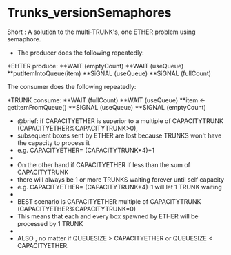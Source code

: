 Trunks_versionSemaphores
========================

Short  : A solution to the multi-TRUNK's, one ETHER problem using semaphore.
 *	The producer does the following repeatedly:

*EHTER produce:
    **WAIT (emptyCount)
    **WAIT (useQueue)
    **putItemIntoQueue(item)
    **SiGNAL (useQueue)
    **SiGNAL (fullCount)

The consumer does the following repeatedly:

*TRUNK consume:
    **WAIT (fullCount)
    **WAIT (useQueue)
    **item ← getItemFromQueue()
    **SIGNAL (useQueue)
    **SIGNAL (emptyCount)

 * @brief: if CAPACITYETHER is superior to a multiple of CAPACITYTRUNK (CAPACITYETHER%CAPACITYTRUNK>0),
 * subsequent boxes sent by ETHER are lost because TRUNKS won't have the capacity to process it
 * e.g. CAPACITYETHER=  (CAPACITYTRUNK*4)+1
 *
 * On the other hand if CAPACITYETHER if less than the sum of CAPACITYTRUNK
 * there will always be 1 or more TRUNKS waiting forever until self capacity
 * e.g. CAPACITYETHER=  (CAPACITYTRUNK*4)-1 will let 1 TRUNK waiting
 *
 * BEST scenario is CAPACITYETHER multiple of CAPACITYTRUNK (CAPACITYETHER%CAPACITYTRUNK=0)
 * This means that each and every box spawned by ETHER will be processed by 1 TRUNK
 *
 * ALSO , no matter if QUEUESIZE > CAPACITYETHER or QUEUESIZE < CAPACITYETHER.
